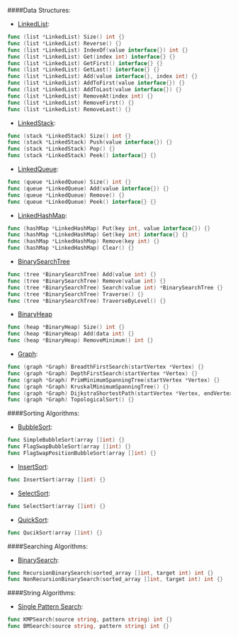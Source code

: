 ####Data Structures:

* [LinkedList](https://github.com/RincLiu/Go-Algorithm/blob/master/data-structures/list/linked-list.go):

```go
func (list *LinkedList) Size() int {}
func (list *LinkedList) Reverse() {}
func (list *LinkedList) IndexOf(value interface{}) int {}
func (list *LinkedList) Get(index int) interface{} {}
func (list *LinkedList) GetFirst() interface{} {}
func (list *LinkedList) GetLast() interface{} {}
func (list *LinkedList) Add(value interface{}, index int) {}
func (list *LinkedList) AddToFirst(value interface{}) {}
func (list *LinkedList) AddToLast(value interface{}) {}
func (list *LinkedList) RemoveAt(index int) {}
func (list *LinkedList) RemoveFirst() {}
func (list *LinkedList) RemoveLast() {}
```

* [LinkedStack](https://github.com/RincLiu/Go-Algorithm/blob/master/data-structures/stack/linked-stack.go):

```go
func (stack *LinkedStack) Size() int {}
func (stack *LinkedStack) Push(value interface{}) {}
func (stack *LinkedStack) Pop() {}
func (stack *LinkedStack) Peek() interface{} {}
```

* [LinkedQueue](https://github.com/RincLiu/Go-Algorithm/blob/master/data-structures/queue/linked-queue.go):

```go
func (queue *LinkedQueue) Size() int {}
func (queue *LinkedQueue) Add(value interface{}) {}
func (queue *LinkedQueue) Remove() {}
func (queue *LinkedQueue) Peek() interface{} {}
```

* [LinkedHashMap](https://github.com/RincLiu/Go-Algorithm/blob/master/data-structures/hash/linked-hash-map.go):

```go
func (hashMap *LinkedHashMap) Put(key int, value interface{}) {}
func (hashMap *LinkedHashMap) Get(key int) interface{} {}
func (hashMap *LinkedHashMap) Remove(key int) {}
func (hashMap *LinkedHashMap) Clear() {}
```

* [BinarySearchTree](https://github.com/RincLiu/Go-Algorithm/blob/master/data-structures/tree/binary-search-tree.go)

```go
func (tree *BinarySearchTree) Add(value int) {}
func (tree *BinarySearchTree) Remove(value int) {}
func (tree *BinarySearchTree) Search(value int) *BinarySearchTree {}
func (tree *BinarySearchTree) Traverse() {}
func (tree *BinarySearchTree) TraverseByLevel() {}
```

* [BinaryHeap](https://github.com/RincLiu/Go-Algorithm/blob/master/data-structures/heap/binary-heap.go)

```go
func (heap *BinaryHeap) Size() int {}
func (heap *BinaryHeap) Add(data int) {}
func (heap *BinaryHeap) RemoveMinimum() int {}
```

* [Graph](https://github.com/RincLiu/Go-Algorithm/blob/master/data-structures/graph/graph.go):

```go
func (graph *Graph) BreadthFirstSearch(startVertex *Vertex) {}
func (graph *Graph) DepthFirstSearch(startVertex *Vertex) {}
func (graph *Graph) PrimMinimumSpanningTree(startVertex *Vertex) {}
func (graph *Graph) KruskalMinimumSpanningTree() {}
func (graph *Graph) DijkstraShortestPath(startVertex *Vertex, endVertex *Vertex) {}
func (graph *Graph) TopologicalSort() {}
```

####Sorting Algorithms:

* [BubbleSort](https://github.com/RincLiu/Go-Algorithm/blob/master/algorithms/sort/bubble-sort.go):

```go
func SimpleBubbleSort(array []int) {}
func FlagSwapBubbleSort(array []int) {}
func FlagSwapPositionBubbleSort(array []int) {}
```

* [InsertSort](https://github.com/RincLiu/Go-Algorithm/blob/master/algorithms/sort/insert-sort.go):

```go
func InsertSort(array []int) {}
```

* [SelectSort](https://github.com/RincLiu/Go-Algorithm/blob/master/algorithms/sort/select-sort.go):

```go
func SelectSort(array []int) {}
```

* [QuickSort](https://github.com/RincLiu/Go-Algorithm/blob/master/algorithms/sort/quick-sort.go):

```go
func QucikSort(array []int) {}
```

####Searching Algorithms:

* [BinarySearch](https://github.com/RincLiu/Go-Algorithm/blob/master/algorithms/search/binary-search.go):

```go
func RecursionBinarySearch(sorted_array []int, target int) int {}
func NonRecursionBinarySearch(sorted_array []int, target int) int {}
```

####String Algorithms:

* [Single Pattern Search](https://github.com/RincLiu/Go-Algorithm/blob/master/string/single-pattern-search.go):

```go
func KMPSearch(source string, pattern string) int {}
func BMSearch(source string, pattern string) int {}
```